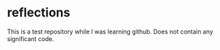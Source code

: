 # reflections
This is a test repository while I was learning github.
Does not contain any significant code.

